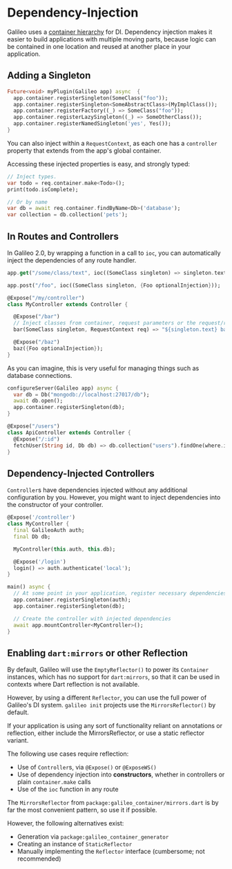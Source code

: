 # Dependency-Injection

Galileo uses a [container hierarchy](https://github.com/galileo-dart/container) for DI.
Dependency injection makes it easier to build applications with multiple moving parts, because logic can be contained in one location and reused at another place in your application.

## Adding a Singleton

```dart
Future<void> myPlugin(Galileo app) async  {
  app.container.registerSingleton(SomeClass("foo"));
  app.container.registerSingleton<SomeAbstractClass>(MyImplClass());
  app.container.registerFactory((_) => SomeClass("foo"));
  app.container.registerLazySingleton((_) => SomeOtherClass());
  app.container.registerNamedSingleton('yes', Yes());
}
```

You can also inject within a `RequestContext`, as each one has a `controller` property
that extends from the app's global container.

Accessing these injected properties is easy, and strongly typed:

```dart
// Inject types.
var todo = req.container.make<Todo>();
print(todo.isComplete);

// Or by name
var db = await req.container.findByName<Db>('database');
var collection = db.collection('pets');
```

## In Routes and Controllers
In Galileo 2.0, by wrapping a function in a call to `ioc`, you can automatically
inject the dependencies of any route handler.

```dart
app.get("/some/class/text", ioc((SomeClass singleton) => singleton.text)); // Always "foo"

app.post("/foo", ioc((SomeClass singleton, {Foo optionalInjection}));

@Expose("/my/controller")
class MyController extends Controller {

  @Expose("/bar")
  // Inject classes from container, request parameters or the request/response context :)
  bar(SomeClass singleton, RequestContext req) => "${singleton.text} bar"; // Always "foo bar"

  @Expose("/baz")
  baz({Foo optionalInjection});
}
```

As you can imagine, this is very useful for managing things such as database connections.

```dart
configureServer(Galileo app) async {
  var db = Db("mongodb://localhost:27017/db");
  await db.open();
  app.container.registerSingleton(db);
}

@Expose("/users")
class ApiController extends Controller {
  @Expose("/:id")
  fetchUser(String id, Db db) => db.collection("users").findOne(where.id(ObjectId.fromHexString(id)));
}
```

## Dependency-Injected Controllers

`Controller`s have dependencies injected without any additional configuration by you. However, you might want to inject dependencies into the constructor of your controller.

```dart
@Expose('/controller')
class MyController {
  final GalileoAuth auth;
  final Db db;

  MyController(this.auth, this.db);

  @Expose('/login')
  login() => auth.authenticate('local');
}

main() async {
  // At some point in your application, register necessary dependencies as singletons...
  app.container.registerSingleton(auth);
  app.container.registerSingleton(db);

  // Create the controller with injected dependencies
  await app.mountController<MyController>();
}
```

## Enabling `dart:mirrors` or other Reflection
By default, Galileo will use the `EmptyReflector()` to power its `Container` instances,
which has no support for `dart:mirrors`, so that it can be used in contexts where Dart
reflection is not available.

However, by using a different `Reflector`, you can use the full power of Galileo's DI system.
`galileo init` projects use the `MirrorsReflector()` by default.

If your application is using any sort of functionality reliant on annotations or reflection,
either include the MirrorsReflector, or use a static reflector variant.

The following use cases require reflection:
* Use of `Controller`s, via `@Expose()` or `@ExposeWS()`
* Use of dependency injection into **constructors**, whether in controllers or plain `container.make` calls
* Use of the `ioc` function in any route

The `MirrorsReflector` from `package:galileo_container/mirrors.dart` is by far the most convenient pattern,
so use it if possible.

However, the following alternatives exist:
* Generation via `package:galileo_container_generator`
* Creating an instance of `StaticReflector`
* Manually implementing the `Reflector` interface (cumbersome; not recommended)
